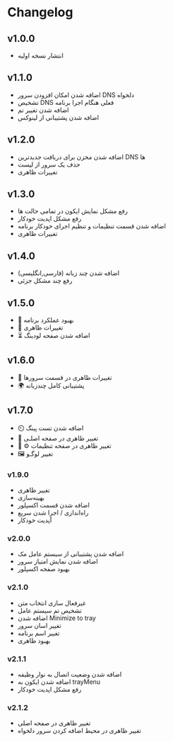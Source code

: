 # Changelog

## v1.0.0

- انتشار نسخه اولیه


## v1.1.0

- اضافه شدن امکان افزودن سرور DNS دلخواه
- تشخیص DNS فعلی هنگام اجرا برنامه
- اضافه شدن تغییر تم
- اضافه شدن پشتیبانی از لینوکس

## v1.2.0
- اضافه شدن مخزن برای دریافت جدیدترین DNS ها 
- حذف یک سرور از لیست
- تغییرات ظاهری
## v1.3.0

- رفع مشکل نمایش ایکون در تمامی حالت ها
- رفع مشکل اپدیت خودکار 
- اضافه شدن قسمت تنظیمات و تنظیم اجرای خودکار برنامه
- تغییرات ظاهری

## v1.4.0 

- اضافه شدن چند زبانه (فارسی,انگلیسی)
- رفع چند مشکل جزئی

## v1.5.0
- 🧹 بهبود عملکرد برنامه 
- 🎨 تغییرات ظاهری 
- ⏳ اضافه شدن صفحه لودینگ

## v1.6.0
- 🎨 تغییرات ظاهری در قسمت سرورها
- 🌍 پشتیبانی کامل چندزبانه 

## v1.7.0
- ⏲️ اضافه شدن تست پینگ
- 🎨 تغییر ظاهری در صفحه اصلـی
- 🎨 ⚙️ تغییر ظاهری در صفحه تنظیمات 
- 🖼️ تغییر لوگـو
### v1.9.0
- تغییر ظاهری
- بهینه‌سازی
- اضافه شدن قسمت اکسپلور
- راه‌اندازی / اجرا شدن سریع
- آپدیت خودکار

### v2.0.0
- اضافه شدن پشتیبانی از سیستم عامل مک
- اضافه شدن نمایش امتیاز سرور
- بهبود صفحه اکسپلور

### v2.1.0
- غیرفعال سازی انتخاب متن 
- تشخیص تم سیستم عامل
- اضافه شدن Minimize to tray
- تغییر اسان سرور
- تغییر اسم برنامه
- بهبود ظاهری 

### v2.1.1
- اضافه شدن وضعیت اتصال به نوار وظیفه
- اضافه شدن ایکون به trayMenu
- رفع مشکل اپدیت خودکار

### v2.1.2
- تغییر ظاهری در صفحه اصلی
- تغییر ظاهری در محیط اضافه کردن سرور دلخواه
